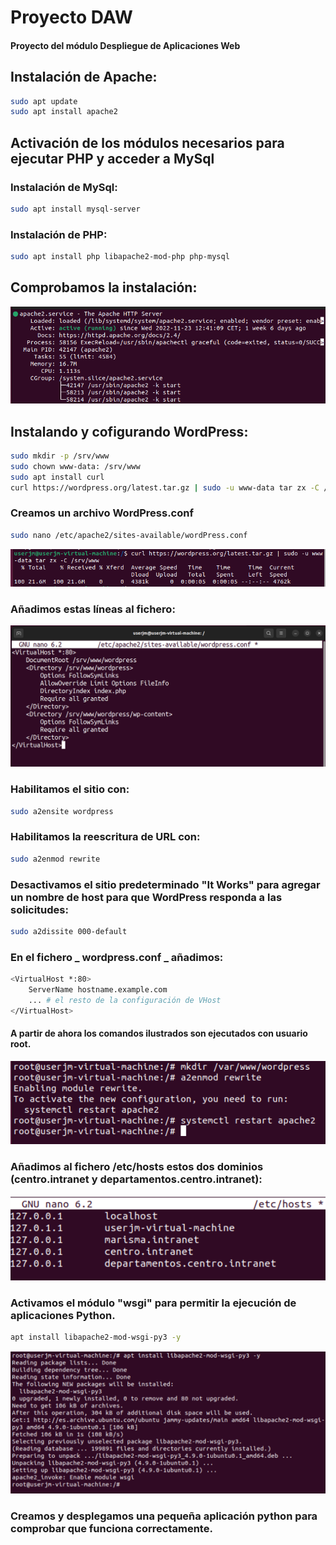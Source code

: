 # Proyecto DAW
#### Proyecto del módulo Despliegue de Aplicaciones Web

## Instalación de Apache:
```bash
sudo apt update
sudo apt install apache2
```
## Activación de los módulos necesarios para ejecutar PHP y acceder a MySql
### Instalación de MySql:
```bash
sudo apt install mysql-server
```
### Instalación de PHP:
```bash
sudo apt install php libapache2-mod-php php-mysql
```
## Comprobamos la instalación:
![apachestatus](img/apachestatus.png)
## Instalando y cofigurando WordPress:
```bash
sudo mkdir -p /srv/www
sudo chown www-data: /srv/www
sudo apt install curl
curl https://wordpress.org/latest.tar.gz | sudo -u www-data tar zx -C /srv/www
```
### Creamos un archivo WordPress.conf
```bash
sudo nano /etc/apache2/sites-available/wordPress.conf
```
![wordpress3](img/wordpress3.png)

### Añadimos estas líneas al fichero:
![wordpress4](img/wordpress4.png)

### Habilitamos el sitio con:
```bash
sudo a2ensite wordpress
```
### Habilitamos la reescritura de URL con:
```bash
sudo a2enmod rewrite
```
### Desactivamos el sitio predeterminado "It Works" para agregar un nombre de host para que WordPress responda a las solicitudes:
```bash
sudo a2dissite 000-default
```
### En el fichero _ wordpress.conf _ añadimos:
```bash
<VirtualHost *:80>
    ServerName hostname.example.com
    ... # el resto de la configuración de VHost
</VirtualHost>
```
#### A partir de ahora los comandos ilustrados son ejecutados con usuario root.
![wordpress2](img/wordpress2.png)

### Añadimos al fichero /etc/hosts estos dos dominios (centro.intranet y departamentos.centro.intranet):
![dominios](img/dominios.png)

### Activamos el módulo "wsgi" para permitir la ejecución de aplicaciones Python.
```bash
apt install libapache2-mod-wsgi-py3 -y
```
![pythonwsgi](img/pythonwsgi.png)

### Creamos y desplegamos una pequeña aplicación python para comprobar que funciona correctamente.

